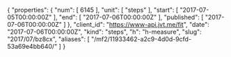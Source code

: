 {
  "properties": {
    "num": [
      6145
    ],
    "unit": [
      "steps"
    ],
    "start": [
      "2017-07-05T00:00:00Z"
    ],
    "end": [
      "2017-07-06T00:00:00Z"
    ],
    "published": [
      "2017-07-06T00:00:00Z"
    ]
  },
  "client_id": "https://www-api.jvt.me/fit",
  "date": "2017-07-06T00:00:00Z",
  "kind": "steps",
  "h": "h-measure",
  "slug": "2017/07/bz8cx",
  "aliases": [
    "/mf2/11933462-a2c9-4d0d-9cfd-53a69e4bb640/"
  ]
}
